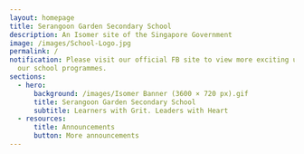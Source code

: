 ```yaml
---
layout: homepage
title: Serangoon Garden Secondary School
description: An Isomer site of the Singapore Government
image: /images/School-Logo.jpg
permalink: /
notification: Please visit our official FB site to view more exciting updates on
  our school programmes.
sections:
  - hero:
      background: /images/Isomer Banner (3600 × 720 px).gif
      title: Serangoon Garden Secondary School
      subtitle: Learners with Grit. Leaders with Heart
  - resources:
      title: Announcements
      button: More announcements
---
```

